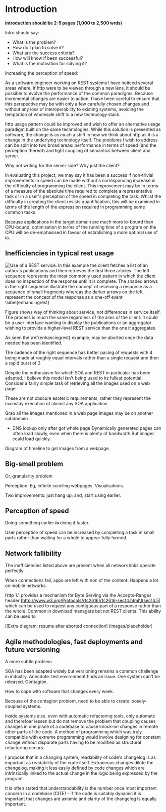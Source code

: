 Introduction
============

**introduction should be 2-5 pages (1,000 to 2,500 wrds)**

Intro should say:

-   What is the problem?
-   How do I plan to solve it?
-   What are the success criteria?
-   How will know if been successful?
-   What is the motivation for solving it?

Increasing the perception of speed:

As a software engineer working on REST systems I have noticed several
areas where, if http were to be viewed through a new lens, it should be
possible to evolve the performance of the common paradigms. Because
incremental changes are easier to action, I have been careful to ensure
that this perspective may be with only a few carefully chosen changes
and without any loss of interoperability to existing systems, avoiding
the temptation of wholesale shift to a new technology stack.

http usage pattern could be improved and wish to offer an alternative
usage paradigm built on the same technologies. While this solution is
presented as software, the change is as much a shift in how we think
about http as it is a change in the underlying technology itself. The
problems I wish to address can be split into two broad areas:
performance in terms of speed (and the perception thereof) and tight
coupling of semantics between client and server.

Why not writing for the server side? Why just the client?

In evaluating this project, we may say it has been a success if
non-trivial improvements in speed can be made without a corresponding
increase in the difficulty of programming the client. This improvement
may be in terms of a measure of the absolute time required to complete a
representative task or in a user's perception of the speed in completing
the task. Whilst the difficulty in creating the client resists
quantification, this will be examined in terms of the length of the
expression required in programming some common tasks.

Because applications in the target domain are much more io-bound than
CPU-bound, optimisation in terms of the running time of a program on the
CPU will be de-emphasised in favour of establishing a more optimal use
of io.

Inefficiencies in typical rest usage
------------------------------------

![Use of a REST service. In this example the client fetches a list of an
author's publications and then retrieves the first three articles. The
left sequence represents the most commonly used pattern in which the
client does no inspection of the response until it is complete. The
shaded arrows in the right sequence illustrate the concept of receiving
a response as a sequence of small fragments whereas the darker arrows on
the left represent the concept of the response as a one-off event
\label{enhancingrest}](images/rest_timeline.png)

Figure shows way of thinking about service, not differences in service
itself. The process is much the same regardless of the aims of the
client: it could be a user interface wanting to display the publications
or an aggregator wishing to provide a higher-level REST service than the
one it aggregates.

As seen the \ref{enhancingrest} example, may be aborted once the data
needed has been identified.

The cadence of the right sequence has better pacing of requests with 4
being made at roughly equal intervals rather than a single request and
then a rapid burst of 3.

Despite the enthusiasm for which SOA and REST in particular has been
adapted, I believe this model isn't being used to its fullest potential.
Consider a fairly simple task of retrieving all the images used on a web
page.

These are not obscure esoteric requirements, rather they represent the
mainstay execution of almost any SOA application.

Grab all the images mentioned in a web page Images may be on another
subdomain

-   DNS lookup only after got whole page Dynamically generated pages can
    often load slowly, even when there is plenty of bandwidth But images
    could load quickly.

Diagram of timeline to get images from a webpage.

Big-small problem
-----------------

Or, granularity problem

Perception. Eg, infinite scrolling webpages. Visualisations.

Two improvements: just hang up; and, start using earlier.

Perception of speed
-------------------

Doing something earlier **is** doing it faster.

User perception of speed can be increased by completing a task in small
parts rather than waiting for a whole to appear fully formed.

Network fallibility
-------------------

The inefficiencies listed above are present when all network links
operate perfectly.

When connections fail, apps are left with non of the content. Happens a
lot on mobile networks.

Http 1.1 provides a mechanism for Byte Serving via the Accepts-Ranges
header [http://www.w3.org/Protocols/rfc2616/rfc2616-sec14.html\#sec14.5]
which can be used to request any contiguous part of a response rather
than the whole. Common in download managers but not REST clients. This
ability can be used to

[!Extra diagram: resume after aborted connection] (images/placeholder)

Agile methodologies, fast deployments and future versioning
-----------------------------------------------------------

A more subtle problem

SOA has been adapted widely but versioning remains a common challenge in
industry. Anecdote: test environment finds an issue. One system can't be
released. Contagion.

How to cope with software that changes every week.

Because of the contagion problem, need to be able to create
loosely-coupled systems.

Inside systems also, even with automatic refactoring tools, only
automate and therefoer lessen but do not remove the problem that
coupling causes changes in one place of a codebase to cause knock-on
changes in remote other parts of the code. A method of programming which
was truly compatible with extreme programming would involve designing
for constant change without disparate parts having to be modified as
structural refactoring occurs.

I propose that in a changing system, readability of code's changelog is
as important as readability of the code itself. Extraneous changes
dilute the changelog, making it less easily defined by code changes
which are intrinsically linked to the actual change in the logic being
expressed by the program.

It is often stated that understandability is the number once most
important concern in a codebase (CITE) - if the code is suitably dynamic
it is important that changes are axiomic and clarity of the changelog is
equally important.
